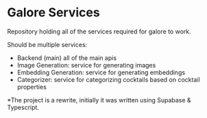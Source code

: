 # Galore Services

Repository holding all of the services required for galore to work.

Should be multiple services:

- Backend (main) all of the main apis
- Image Generation: service for generating images
- Embedding Generation: service for generating embeddings
- Categorizer: service for categorizing cocktails based on cocktail properties

\*The project is a rewrite, initially it was written using Supabase & Typescript.
